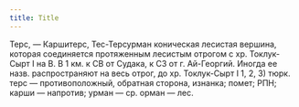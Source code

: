 ```yaml
---
title: Title
---
```


Терс, — Каршитерс, Тес-Терсурман коническая лесистая вершина, которая
соединяется протяженным лесистым отрогом с хр. Токлук-Сырт I на В. В 1 км. к СВ
от Судака, к СЗ от г. Ай-Георгий. Иногда ее назв. распространяют на весь отрог,
до хр. Токлук-Сырт I 1, 2, 3) тюрк. терс — противоположный, обратная сторона,
изнанка; помет; РПН; карши — напротив; урман — ср. орман — лес.

